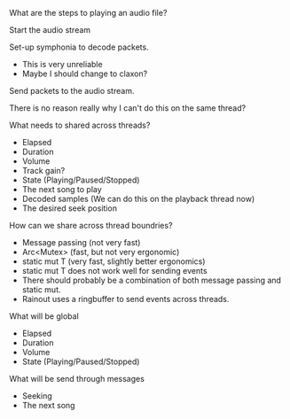 What are the steps to playing an audio file?

Start the audio stream

Set-up symphonia to decode packets. 
- This is very unreliable
- Maybe I should change to claxon?

Send packets to the audio stream.


There is no reason really why I can't do this on the same thread?

What needs to shared across threads?

- Elapsed
- Duration
- Volume
- Track gain?
- State (Playing/Paused/Stopped)
- The next song to play
- Decoded samples (We can do this on the playback thread now)
- The desired seek position

How can we share across thread boundries?
- Message passing (not very fast)
- Arc<Mutex<T>> (fast, but not very ergonomic)
- static mut T (very fast, slightly better ergonomics) 
- static mut T does not work well for sending events
- There should probably be a combination of both message passing and static mut.
- Rainout uses a ringbuffer to send events across threads.

What will be global
- Elapsed
- Duration
- Volume
- State (Playing/Paused/Stopped)

What will be send through messages
- Seeking
- The next song